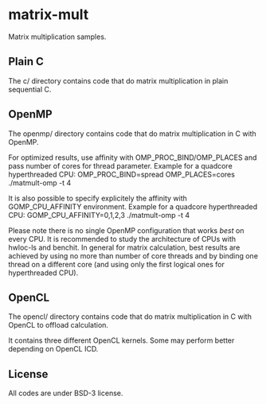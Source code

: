 # matrix-mult
Matrix multiplication samples.

## Plain C

The c/ directory contains code that do matrix multiplication in plain
sequential C.

## OpenMP

The openmp/ directory contains code that do matrix multiplication in C with
OpenMP.

For optimized results, use affinity with OMP_PROC_BIND/OMP_PLACES and pass
number of cores for thread parameter.
Example for a quadcore hyperthreaded CPU:
OMP_PROC_BIND=spread OMP_PLACES=cores ./matmult-omp -t 4

It is also possible to specify explicitely the affinity with GOMP_CPU_AFFINITY
environment.
Example for a quadcore hyperthreaded CPU:
GOMP_CPU_AFFINITY=0,1,2,3 ./matmult-omp -t 4

Please note there is no single OpenMP configuration that works _best_ on every
CPU. It is recommended to study the architecture of CPUs with hwloc-ls and benchit.
In general for matrix calculation, best results are achieved by using no more
than number of core threads and by binding one thread on a different core (and
using only the first logical ones for hyperthreaded CPU).

## OpenCL

The opencl/ directory contains code that do matrix multiplication in C with
OpenCL to offload calculation.

It contains three different OpenCL kernels. Some may perform better depending on
OpenCL ICD.

## License

All codes are under BSD-3 license.


